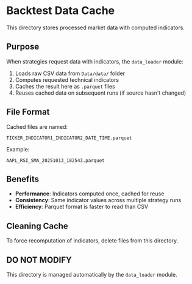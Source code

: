 # Backtest Data Cache

This directory stores processed market data with computed indicators.

## Purpose

When strategies request data with indicators, the `data_loader` module:
1. Loads raw CSV data from `Data/data/` folder
2. Computes requested technical indicators
3. Caches the result here as `.parquet` files
4. Reuses cached data on subsequent runs (if source hasn't changed)

## File Format

Cached files are named:
```
TICKER_INDICATOR1_INDICATOR2_DATE_TIME.parquet
```

Example:
```
AAPL_RSI_SMA_20251013_182543.parquet
```

## Benefits

- **Performance**: Indicators computed once, cached for reuse
- **Consistency**: Same indicator values across multiple strategy runs
- **Efficiency**: Parquet format is faster to read than CSV

## Cleaning Cache

To force recomputation of indicators, delete files from this directory.

## DO NOT MODIFY

This directory is managed automatically by the `data_loader` module.
